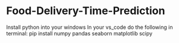 # Food-Delivery-Time-Prediction
Install python into your windows
In your vs_code do the following in terminal:
  pip install numpy pandas seaborn matplotlib scipy
